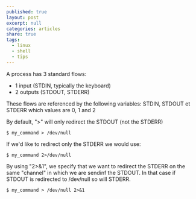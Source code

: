 ```yaml
---
published: true
layout: post
excerpt: null
categories: articles
share: true
tags:
  - linux
  - shell
  - tips
---
```

A process has 3 standard flows: 
- 1 input  (STDIN, typically the keyboard)
- 2 outputs (STDOUT, STDERR)

These flows are referenced by the following variables: STDIN, STDOUT et STDERR which values are  0, 1 and 2

By default, ">" will only redirect the STDOUT (not the STDERR)

```shell
$ my_command > /dev/null	
```

If we'd like to redirect only the STDERR we would use: 

```shell
$ my_command 2>/dev/null 
```

By using "2>&1", we specify that we want to redirect the STDERR on the same "channel" in which we are sendinf the STDOUT. In that case if STDOUT is redirected to /dev/null so will STDERR.

```shell
$ my_command > /dev/null 2>&1		
```
